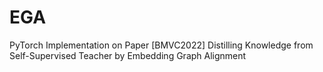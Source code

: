 # EGA
PyTorch Implementation on Paper [BMVC2022] Distilling Knowledge from Self-Supervised Teacher by Embedding Graph Alignment
